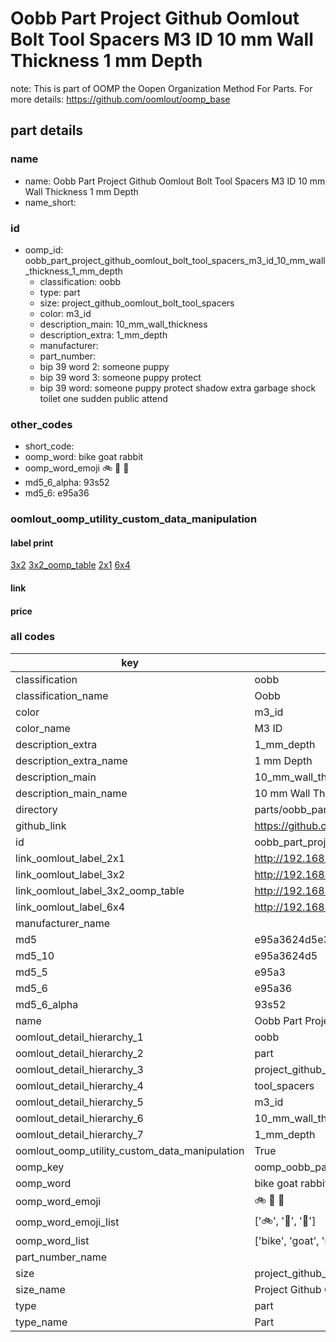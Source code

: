 # Oobb Part Project Github Oomlout Bolt Tool Spacers M3 ID 10 mm Wall Thickness 1 mm Depth  

note: This is part of OOMP the Oopen Organization Method For Parts. For more details: https://github.com/oomlout/oomp_base

##  part details
  







### name
* name: Oobb Part Project Github Oomlout Bolt Tool Spacers M3 ID 10 mm Wall Thickness 1 mm Depth
* name_short: 
### id
* oomp_id: oobb_part_project_github_oomlout_bolt_tool_spacers_m3_id_10_mm_wall_thickness_1_mm_depth
  * classification: oobb
  * type: part
  * size: project_github_oomlout_bolt_tool_spacers
  * color: m3_id
  * description_main: 10_mm_wall_thickness
  * description_extra: 1_mm_depth
  * manufacturer: 
  * part_number: 
  * bip 39 word 2: someone puppy
  * bip 39 word 3: someone puppy protect
  * bip 39 word: someone puppy protect shadow extra garbage shock toilet one sudden public attend

### other_codes
* short_code: 
* oomp_word: bike goat rabbit
* oomp_word_emoji :bike: :goat: :rabbit:
* md5_6_alpha: 93s52
* md5_6: e95a36






### oomlout_oomp_utility_custom_data_manipulation
#### label print
[3x2](http://192.168.1.245:1112/?label=oomp%2093s52)
[3x2_oomp_table](http://192.168.1.108:1112/?label=oomp%2093s52)
[2x1](http://192.168.1.242:1112/?label=oomp%2093s52)
[6x4](http://192.168.1.55:1112/?label=oomp%2093s52)    

#### link

                              

#### price







### all codes 
| key | value |  
| --- | --- |  
| classification | oobb |  
| classification_name | Oobb |  
| color | m3_id |  
| color_name | M3 ID |  
| description_extra | 1_mm_depth |  
| description_extra_name | 1 mm Depth |  
| description_main | 10_mm_wall_thickness |  
| description_main_name | 10 mm Wall Thickness |  
| directory | parts/oobb_part_project_github_oomlout_bolt_tool_spacers_m3_id_10_mm_wall_thickness_1_mm_depth |  
| github_link | https://github.com/oomlout/oomlout_oomp_part_src/tree/main/parts/oobb_part_project_github_oomlout_bolt_tool_spacers_m3_id_10_mm_wall_thickness_1_mm_depth |  
| id | oobb_part_project_github_oomlout_bolt_tool_spacers_m3_id_10_mm_wall_thickness_1_mm_depth |  
| link_oomlout_label_2x1 | http://192.168.1.242:1112/?label=oomp%2093s52 |  
| link_oomlout_label_3x2 | http://192.168.1.245:1112/?label=oomp%2093s52 |  
| link_oomlout_label_3x2_oomp_table | http://192.168.1.108:1112/?label=oomp%2093s52 |  
| link_oomlout_label_6x4 | http://192.168.1.55:1112/?label=oomp%2093s52 |  
| manufacturer_name |  |  
| md5 | e95a3624d5e3d8c97e288c4d596b8678 |  
| md5_10 | e95a3624d5 |  
| md5_5 | e95a3 |  
| md5_6 | e95a36 |  
| md5_6_alpha | 93s52 |  
| name | Oobb Part Project Github Oomlout Bolt Tool Spacers M3 ID 10 mm Wall Thickness 1 mm Depth |  
| oomlout_detail_hierarchy_1 | oobb |  
| oomlout_detail_hierarchy_2 | part |  
| oomlout_detail_hierarchy_3 | project_github_bolt |  
| oomlout_detail_hierarchy_4 | tool_spacers |  
| oomlout_detail_hierarchy_5 | m3_id |  
| oomlout_detail_hierarchy_6 | 10_mm_wall_thickness |  
| oomlout_detail_hierarchy_7 | 1_mm_depth |  
| oomlout_oomp_utility_custom_data_manipulation | True |  
| oomp_key | oomp_oobb_part_project_github_oomlout_bolt_tool_spacers_m3_id_10_mm_wall_thickness_1_mm_depth |  
| oomp_word | bike goat rabbit |  
| oomp_word_emoji | :bike: :goat: :rabbit: |  
| oomp_word_emoji_list | [':bike:', ':goat:', ':rabbit:'] |  
| oomp_word_list | ['bike', 'goat', 'rabbit'] |  
| part_number_name |  |  
| size | project_github_oomlout_bolt_tool_spacers |  
| size_name | Project Github Oomlout Bolt Tool Spacers |  
| type | part |  
| type_name | Part |  

